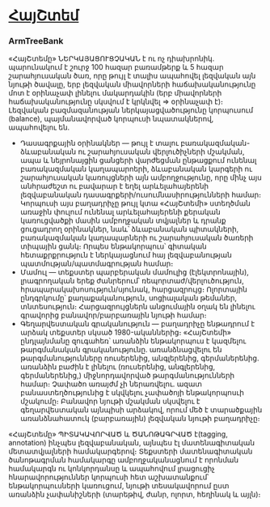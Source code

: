 # [ՀայՇտեմ](http://armtreebank.yerevann.com/)
### ArmTreeBank

«ՀայՇտեմը» ՆԵՐԿԱՅԱՑՈՒՑՉԱԿԱՆ է ու ոչ դիախրոնիկ. պարունակում է շուրջ 100 հազար բառամթերք և 5 հազար շարահյուսական ծառ, որը թույլ է տալիս ապահովել լեզվական այն նյութի ծավալը, երբ լեզվական միավորների հաճախականությունը մոտ է օրինաչափ լինելու մակարդակին (երբ միավորների հաճախականությունը սկսվում է կրկնվել => օրինաչափ է)։ Լեզվական բազմազանության ներկայացվածությունը կորպուսում (balance), պայմանավորված կորպուսի նպատակներով, ապահովելու են.
 - Դասագրքային օրինակներ — թույլ է տալու բառակազմական-ձևաբանական ու շարահյուսական վերլուծիչների մշակման, ապա և նեյրոնայցին ցանցերի վարժեցման ընթացքում ունենալ բառակազմական կաղապարnերի, ձևաբանական կարգերի ու շարահյուսական կառույցների այն ամբողջությունը, որը մինչ այս անհրաժեշտ ու բավարար է եղել արևելահայերենի լեզվաբանական դասագրքերի/ուսումնասիրությունների համար։ Կորպուսի այս բաղադրիչը թույլ կտա «ՀայՇտեմի» ստեղծման առաջին փուլում ունենալ արևելահայերենի քերական կառուցվածքի մասին ամբողջական տվյալներ և դրանք ցուցադրող օրինակներ, նաև՝ ձևաբանական պիտակների, բառակազմական կաղապարների ու շարահյուսական ծառերի տիպային ցանկ։ Որպես ենթակորպուս՝ գիտական հետաքրքրություն է ներկայացնում հայ լեզվաբանության պատմության/պատմագրության համար։
 - Մամուլ — տեքստեր պարբերական մամուլից (էլեկտրոնային), լրագրողական երեք ժանրերում՝ ռեպորտաժ/վերլուծություն, հրապարակախոսություն/սյունակ, հարցազրույց։ Ոլորտային ընդգրկումը՝ քաղաքականություն, սոցիալական թեմաներ, տնտեսություն։ Հարցազրույցներն անցումային օղակ են լինելու գրավորից բանավոր/բարբառային նյութի համար։
 - Գեղարվեստական գրականություն — բաղադրիչը ենթադրում է արձակ տեքստեր սկսած 1980-ականներից։ «ՀայՇտեմի» ընդլայնմանը զուգահեռ՝ առանձին ենթակորպուս է կազմելու թարգմանական գրականությունը. առանձնացվելու են թարգմանությունները ռուսերենից, անգլերենից, գերմաներենից. առանձին բաժին է լինելու (ռուսերենից, անգլերենից, գերմաներենից,) միջնորդավորված թարգմանությունների համար։ Չափածո առայժմ չի ներառվելու. ազատ բանաստեղծությունից է սկվկելու չափածոյի ենթակորպոսւի մշակումը։ Բանավոր նյութի մշակման սկսվելու է գեղարվեստական այնպիսի արձակով, որում մեծ է տարածքային առանձնահատուկ (բարբառային) լեզվական նյութի բաղադրիչը։

«ՀայՇտեմը» ՊԻՏԱԿԱՎՈՐՎԱԾ և ԾԱՆՈԹԱԳՐՎԱԾ է(tagging, annotation) ինչպես լեզվաբանական, այնպես էլ մատենագիտական մետատվյալների համակարգերով։ Տեքստերի մատենագիտական ծանոթագրման համակարգը ամբողջականացնում է որոնման համակարգն ու կոնկորդանսը և ապահովում լրացուցիչ հնարավորություններ կորպուսի հետ աշխատանքում՝ ենթակորպուսների կառուցում, նյութի տեսակավորում ըստ առանձին չափանիշների (տարեթիվ, ժանր, ոլորտ, հեղինակ և այլն)։